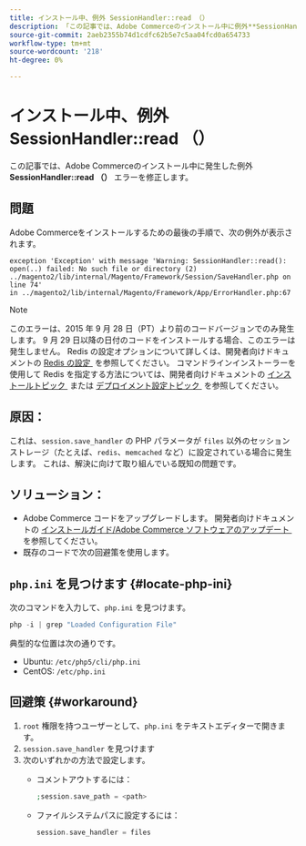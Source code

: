 ```yaml
---
title: インストール中、例外 SessionHandler::read （）
description: 「この記事では、Adobe Commerceのインストール中に例外**SessionHandler::read （）**が発生した場合の対処方法について説明します。」
source-git-commit: 2aeb2355b74d1cdfc62b5e7c5aa04fcd0a654733
workflow-type: tm+mt
source-wordcount: '218'
ht-degree: 0%

---
```



# インストール中、例外 SessionHandler::read （）

この記事では、Adobe Commerceのインストール中に発生した例外 **SessionHandler::read （）** エラーを修正します。

## 問題

Adobe Commerceをインストールするための最後の手順で、次の例外が表示されます。

```temrinal
exception 'Exception' with message 'Warning: SessionHandler::read():
open(..) failed: No such file or directory (2) ../magento2/lib/internal/Magento/Framework/Session/SaveHandler.php on line 74'
in ../magento2/lib/internal/Magento/Framework/App/ErrorHandler.php:67
```

>[!NOTE]
>
>このエラーは、2015 年 9 月 28 日（PT）より前のコードバージョンでのみ発生します。 9 月 29 日以降の日付のコードをインストールする場合、このエラーは発生しません。 Redis の設定オプションについて詳しくは、開発者向けドキュメントの [Redis の設定 &#x200B;](https://experienceleague.adobe.com/ja/docs/commerce-operations/configuration-guide/cache/redis/config-redis) を参照してください。 コマンドラインインストーラーを使用して Redis を指定する方法については、開発者向けドキュメントの [&#x200B; インストールトピック &#x200B;](https://experienceleague.adobe.com/ja/docs/commerce-operations/installation-guide/advanced) または [&#x200B; デプロイメント設定トピック &#x200B;](https://experienceleague.adobe.com/ja/docs/commerce-operations/installation-guide/tutorials/deployment) を参照してください。

## 原因：

これは、`session.save_handler` の PHP パラメータが `files` 以外のセッションストレージ（たとえば、`redis`、`memcached` など）に設定されている場合に発生します。 これは、解決に向けて取り組んでいる既知の問題です。

## ソリューション：

* Adobe Commerce コードをアップグレードします。 開発者向けドキュメントの [&#x200B; インストールガイド/Adobe Commerce ソフトウェアのアップデート &#x200B;](https://experienceleague.adobe.com/ja/docs/commerce-operations/installation-guide/tutorials/uninstall) を参照してください。
* 既存のコードで次の回避策を使用します。

## `php.ini` を見つけます {#locate-php-ini}

次のコマンドを入力して、`php.ini` を見つけます。

```php
php -i | grep "Loaded Configuration File"
```

典型的な位置は次の通りです。

* Ubuntu: `/etc/php5/cli/php.ini`
* CentOS: `/etc/php.ini`

## 回避策 {#workaround}

1. `root` 権限を持つユーザーとして、`php.ini` をテキストエディターで開きます。
1. `session.save_handler` を見つけます
1. 次のいずれかの方法で設定します。
   * コメントアウトするには：

     ```php
     ;session.save_path = <path>
     ```

   * ファイルシステムパスに設定するには：

     ```php
     session.save_handler = files
     ```

